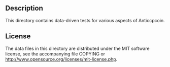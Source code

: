 Description
------------

This directory contains data-driven tests for various aspects of Anticcpcoin.

License
--------

The data files in this directory are distributed under the MIT software
license, see the accompanying file COPYING or
http://www.opensource.org/licenses/mit-license.php.

